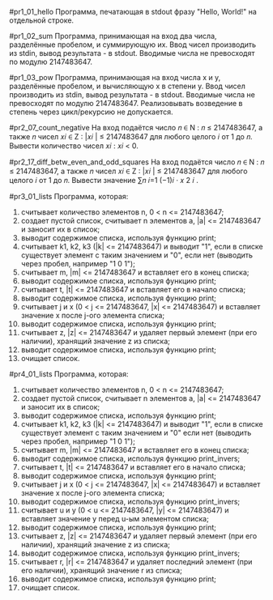 #pr1_01_hello
Программа, печатающая в stdout фразу "Hello, World!" на отдельной строке.

#pr1_02_sum
Программа, принимающая на вход два числа, разделённые пробелом, и суммирующую их. Ввод чисел производить из stdin, вывод результата - в stdout. Вводимые числа не превосходят по модулю 2147483647.

#pr1_03_pow
Программа, принимающая на вход числа x и y, разделённые пробелом, и вычисляющую x в степени y. Ввод чисел производить из stdin, вывод результата - в stdout. Вводимые числа не превосходят по модулю 2147483647. Реализовывать возведение в степень через цикл/рекурсию не допускается.

#pr2_07_count_negative
На вход подаётся
число 𝑛 ∈ N : 𝑛 ≤ 2147483647, а также 𝑛 чисел 𝑥𝑖 ∈ Z : |𝑥𝑖
| ≤ 2147483647
для любого целого 𝑖 от 1 до 𝑛. Вывести количество чисел 𝑥𝑖
: 𝑥𝑖 < 0.

#pr2_17_diff_betw_even_and_odd_squares
На
вход подаётся число 𝑛 ∈ N : 𝑛 ≤ 2147483647, а также 𝑛 чисел 𝑥𝑖 ∈
Z : |𝑥𝑖
| ≤ 2147483647 для любого целого 𝑖 от 1 до 𝑛. Вывести значение
∑︁𝑛
𝑖=1
(−1)𝑖
· 𝑥
2
𝑖
.

#pr3_01_lists 
Программа, которая:
1.	считывает количество элементов n, 0 < n <= 2147483647;
2.	создает пустой список, считывает n элементов a, |a| <= 2147483647 и заносит их в список;
3.	выводит содержимое списка, используя функцию print;
4.	считывает k1, k2, k3 (|k| <= 2147483647) и выводит "1", если в списке существует элемент с таким значением и "0", если нет (выводить через пробел, например "1 0 1");
5.	считывает m, |m| <= 2147483647 и вставляет его в конец списка;
6.	выводит содержимое списка, используя функцию print;
7.	считывает t, |t| <= 2147483647 и вставляет его в начало списка;
8.	выводит содержимое списка, используя функцию print;
9.	считывает j и x (0 < j <= 2147483647, |x| <= 2147483647) и вставляет значение x после j-ого элемента списка;
10.	выводит содержимое списка, используя функцию print;
11.	считывает z, |z| <= 2147483647 и удаляет первый элемент (при его наличии), хранящий значение z из списка;
12.	выводит содержимое списка, используя функцию print;
13.	очищает список.

#pr4_01_lists
Программа, которая:
1.	считывает количество элементов n, 0 < n <= 2147483647;
2.	создает пустой список, считывает n элементов a, |a| <= 2147483647 и заносит их в список;
3.	выводит содержимое списка, используя функцию print;
4.	считывает k1, k2, k3 (|k| <= 2147483647) и выводит "1", если в списке существует элемент с таким значением и "0" если нет (выводить через пробел, например "1 0 1");
5.	считывает m, |m| <= 2147483647 и вставляет его в конец списка;
6.	выводит содержимое списка, используя функцию print_invers;
7.	считывает t, |t| <= 2147483647 и вставляет его в начало списка;
8.	выводит содержимое списка, используя функцию print;
9.	считывает j и x (0 < j <= 2147483647, |x| <= 2147483647) и вставляет значение x после j-ого элемента списка;
10.	выводит содержимое списка, используя функцию print_invers;
11.	считывает u и y (0 < u <= 2147483647, |y| <= 2147483647) и вставляет значение y перед u-ым элементом списка;
12.	выводит содержимое списка, используя функцию print;
13.	считывает z, |z| <= 2147483647 и удаляет первый элемент (при его наличии), хранящий значение z из списка;
14.	выводит содержимое списка, используя функцию print_invers;
15.	считывает r, |r| <= 2147483647 и удаляет последний элемент (при его наличии), хранящий значение r из списка;
16.	выводит содержимое списка, используя функцию print;
17.	очищает список.
